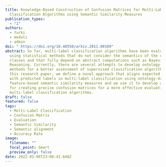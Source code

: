 ```yaml
---
title: Knowledge-Based Construction of Confusion Matrices for Multi-Label
  Classification Algorithms using Semantic Similarity Measures
publication_types:
  - "1"
authors:
  - turki
  - medali
  - admin
doi: " https://doi.org/10.48550/arXiv.2011.00109"
abstract: So far, multi-label classification algorithms have been evaluated
  using statistical methods that do not consider the semantics of the considered
  classes and that fully depend on abstract computations such as Bayesian
  Reasoning. Currently, there are several attempts to develop ontology-based
  methods for a better assessment of supervised classification algorithms. In
  this research paper, we define a novel approach that aligns expected labels
  with predicted labels in multi-label classification using ontology-driven
  feature-based semantic similarity measures and we use it to develop a method
  for creating precise confusion matrices for a more effective evaluation of
  multi-label classification algorithms.
draft: false
featured: false
tags:
  - Multi-Label Classification
  - Confusion Matrix
  - Evaluation
  - Semantic Similarity
  - Semantic alignment
  - Accuracy Rate
image:
  filename: ""
  focal_point: Smart
  preview_only: false
date: 2022-05-06T23:08:41.648Z
---
```

